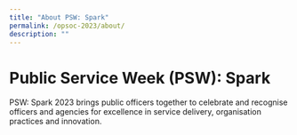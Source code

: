 ```yaml
---
title: "About PSW: Spark"
permalink: /opsoc-2023/about/
description: ""
---
```

# Public Service Week (PSW): Spark
PSW: Spark 2023 brings public officers together to celebrate and recognise officers and agencies for excellence in service delivery, organisation practices and innovation.